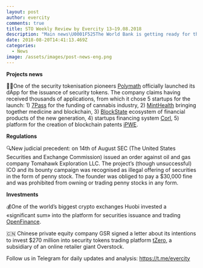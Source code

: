 ```yaml
---
layout: post
author: evercity
comments: true
title: STO Weekly Review by Evercity 13–19.08.2018
description: "Main news\U0001F525The World Bank is getting ready for the issuance of the first blockchain-based bond together with major Australian conglomerate Commonwealth Bank of Australia. The bond will become the first debt instrument in the world, created and managed with the usage of blockchain technology. The new bond type was called «bond-i»."
date: 2018-08-20T14:41:13.469Z
categories:
  - News
image: /assets/images/post-news-eng.png
---
```

**Projects news**

🕺🏻One of the security tokenisation pioneers [Polymath](https://polymath.network/) officially launched its dApp for the issuance of security tokens. The company claims having received thousands of applications, from which it chose 5 startups for the launch: 1) [7Pass](https://www.7passtoken.com/) for the funding of cannabis industry, 2) [MintHealth](https://minthealth.io/) bringing together medicine and blockchain, 3) [BlockState](https://blockstate.com/) ecosystem of financial products of the new generation, 4) startups financing system [Corl](https://corl.io/), 5) platform for the creation of blockchain patents [iPWE](https://ipwe.com/).

**Regulations**

🔍New judicial precedent: on 14th of August SEC (The United States Securities and Exchange Commission) issued an order against oil and gas company Tomahawk Exploration LLC. The project’s (though unsuccessful) ICO and its bounty campaign was recognised as illegal offering of securities in the form of penny stock. The founder was obliged to pay a $30,000 fine and was prohibited from owning or trading penny stocks in any form.

**Investments**

💰One of the world’s biggest crypto exchanges Huobi invested a «significant sum» into the platform for securities issuance and trading [OpenFinance](https://www.openfinance.io/).

🇨🇳 Chinese private equity company GSR signed a letter about its intentions to invest $270 million into security tokens trading platform [tZero](https://www.tzero.com/), a subsidiary of an online retailer giant Overstock.

Follow us in Telegram for daily updates and analysis: <https://t.me/evercity>
